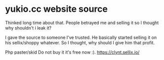 # yukio.cc website source
 Thinked long time about that. People betrayed me and selling it so I thought why shouldn't i leak it?
 
 I gave the source to someone I've trusted. He basically started selling it on his sellix/shoppy whatever. So I thought, why should I give him that profit.
 
 Php paster/skid
 Do not buy it it's free now :). https://clynt.sellix.io/
